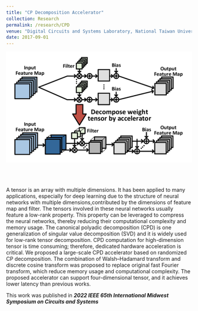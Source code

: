 ```yaml
---
title: "CP Decomposition Accelerator"
collection: Research
permalink: /research/CPD
venue: "Digital Circuits and Systems Laboratory, National Taiwan University"
date: 2017-09-01
---
```


<p align="center">
<img src='/images/publications/Tensor_Decomposition.jpg' width='600' > 
</p><br>

<br>

A tensor is an array with multiple dimensions. It has been applied to many applications, especially for deep learning due to the structure of neural networks with multiple dimensions,contributed by the dimensions of feature map and filter.
The tensors involved in these neural networks usually feature a low-rank property. 
This property can be leveraged to compress the neural networks, thereby reducing their computational complexity and memory usage.
The canonical polyadic decomposition (CPD) is one generalization of singular value decomposition (SVD) and it is widely used for low-rank tensor decomposition.
CPD computation for high-dimension tensor is time consuming; therefore, dedicated hardware acceleration is critical.
We proposed a large-scale CPD accelerator based on randomized CP decomposition.
The combination of Walsh–Hadamard transform and discrete cosine transform was proposed to replace original fast Fourier transform, which reduce memory usage and computational complexity.
The proposed accelerator can support four-dimensional tensor, and it achieves lower latency than previous works.

This work was published in <b><i>  2022 IEEE 65th International Midwest Symposium on Circuits and Systems </i></b>